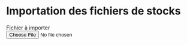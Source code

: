 <h1>Importation des fichiers de stocks</h1>
<form class="form-horizontal">
    <div class="form-group">
        <label class="col-sm-2 control-label">Fichier à importer</label>
        <div class="col-sm-10">
            <input type="file" name="fichier" />
        </div>
    </div>
</form>
